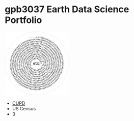 # gpb3037 Earth Data Science Portfolio
 <img src="https://github.com/gpb3037/gpb3037.github.io/blob/main/img/gpb-pi-777wm.jpg" alt="piFspiral" width="200" height="200" > 
<div>
  <ul>
    <li><a href="https://www.colorado.edu/police/" target="_blank">CUPD</a></li>
    <li>US Census</li>
    <li>3</li>
  </ul>
</div>
